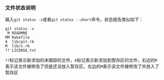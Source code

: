 ### 文件状态说明
输入`git status -s`或者`git status --short`命令，状态报告类似如下：
```
git status -s
 M READMNE
MM Rakefile
A  lib/git.rb
M  lib/s.rb
?? LICENSE.txt
```

`??`标记表示新添加的未跟踪的文件，`A`标记表示新添加到暂存区的文件，右边的`M`表示该文件被修改了但是还没放入暂存区，左边的`M`表示该文件被修改了并放入了暂存区